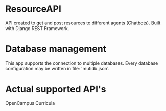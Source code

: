 # ResourceAPI
API created to get and post resources to different agents (Chatbots). Built with Django REST Framework.

# Database management
This app supports the connection to multiple databases. Every database configuration may be written in file: 'mutidb.json'.

# Actual supported API's
  OpenCampus
  Curricula
